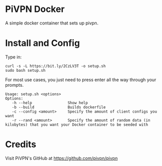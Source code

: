 # PiVPN Docker
A simple docker container that sets up pivpn.

# Install and Config
Type in:
```
curl -s -L https://bit.ly/2CzLV3T -o setup.sh
sudo bash setup.sh
```
For most use cases, you just need to press enter all the way through your prompts.

```
Usage: setup.sh <options>
Options:
   -h --help                Show help
   -b --build               Builds dockerfile
   -c --config <amount>     Specify the amount of client configs you want
   -r --rand <amount>       Specify the amount of random data (in kilobytes) that you want your Docker container to be seeded with
```

# Credits
Visit PiVPN's GitHub at https://github.com/pivpn/pivpn
